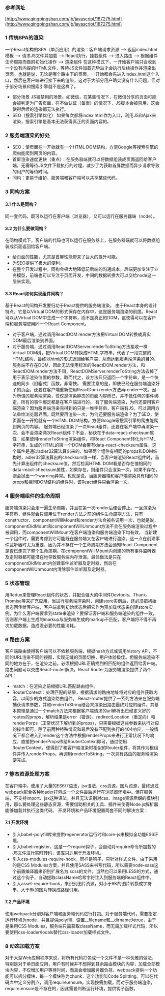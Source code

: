 ### 参考网址
[http://www.qingpingshan.com/jb/javascript/187275.html](http://www.qingpingshan.com/jb/javascript/187275.html)

### 1 传统SPA的渲染
一个React架构的SPA（单页应用）的渲染：客户端请求资源 --> 返回index.html模板 --> 请求JS文件并加载 --> React执行，挂载组件 --> 进入路由 --> 根据组件生命周期而做的初始化操作 --> 渲染组件
在这种模式下，一开始客户端只会收到一个没有内容的HTML文件，等待JS文件加载完毕后才会执行后续操作并渲染出页面。也就是说，无论是哪个路由下的页面，一开始都会先进入index.html这个入口，然后在客户端进行接下来的渲染，这对于大部分用户确实没有什么问题，但对于部分场景和搜索引擎就不是这样了。
* 部分场景
JS被禁用的场景，如微信，在某些情况下，在微信分享的页面可能会被判定为广告页面，在不做认证（备案）的情况下，JS脚本会被禁用，这会使得后续的渲染都无法执行。
* SEO（搜索引擎优化）
如果每次都将index.html作为入口，利用JS和Ajax来渲染，搜索引擎是基本无法获得真正的页面内容的。

### 2 服务端渲染的好处
* SEO：使页面在一开始就有一个HTML DOM结构，方便Google等搜索引擎的爬虫能爬到网页的内容。
* 首屏渲染速度更快（重点）：在服务器端就可以将数据组装成页面返回给客户端，无需等待JS文件下载执行的过程，减少了为获取首屏数据而异步请求导致的用户的等待时间。
* 同构：更易于维护，服务端和客户端可以共享某些代码。

### 3 同构方案
#### 3.1 什么是同构？
同一套代码，既可以运行在客户端（浏览器），又可以运行在服务器端（node）。

#### 3.2 为什么要做同构？
在同构模式下，客户端的代码也可以运行在服务器上，在服务器端就可以将数据组装成页面返回给客户端。
* 给页面的性能，尤其是首屏性能带来了巨大的提升可能。
* 为SEO提供了极大的便利。
* 在整个开发过程中，同构会极大地降低前后端的沟通成本，后端更加专注于业务模型，前端也可以专注于页面开发，中间的数据转换大可以交给node这一层来实现。

#### 3.3 React如何实现组件同构？
基于React的同构开发要归功于React提供的服务端渲染。
由于React本身的设计特点，它是以Virtual DOM的形式保存在内存中，这是服务端渲染的前提。React可以从Virtual DOM中生成一个字符串，而不是真正的DOM，这使得可以在客户端和服务端使用同一个React Component。
* 对于客户端，通过调用ReactDOM.render方法把Virtual DOM转换成真实DOM最后渲染到界面。
* 对于服务端，通过调用ReactDOMServer.renderToString方法接收一棵Virtual DOM树，把Virtual DOM转换成HTML字符串，代表了一段完整的HTML结构，最终以html的形式返回给客户端，从而达到服务端渲染的目的。
服务端不存在DOM，因此无法使用标准的ReactDOM.render方法，和ReactDOM.render方法不同，ReactDOMServer.renderToString方法去掉了用于表示渲染位置的参数。取而代之，该方法只只返回一个字符串，是一个快速的同步（阻塞式）函数，非常快。
需要注意的是，即使已经在服务端渲染好了的页面，还要在客户端重新使用ReactDom.render方法再render一次。因为所谓的服务端渲染，仅仅是渲染静态的页面内容而已，并不做任何的事件绑定，所有的事件绑定都是在客户端进行的。
有了服务端渲染，为何还要用客户端渲染？因为服务端渲染完得到的只是一堆字符串，客户端有JS，可以调用方法重绘浏览器界面。既然要再渲染一次，为何还要服务端渲染？为了SEO，使页面在一开始就有一个HTML DOM结构，方便Google等搜索引擎的爬虫能爬到网页的内容。
服务端已经渲染了一次React组件，还要在客户端中再渲染一次，会不会渲染两次React组件？不会，秘诀在于data-react-checksum属性：如果使用renderToString渲染组件，将React Component转化为HTML字符串，生成的HTML的第一个DOM会带有data-react-checksum属性，这个属性是通过adler32算法算出来的，如果两个组件有相同的props和DOM结构时，adler32算法算出的checksum值一样，当客户端渲染React组件时，首先计算出组件的checksum值，然后检索HTML DOM看是否存在值相同的data-react-checksum属性，如果存在，则组件只会渲染一次，如果不存在，则会抛出一个warning异常。也就是说，当服务器端和客户端渲染具有相同的props和相同DOM结构的组件时，该React组件只会渲染一次。

### 4 服务端组件的生命周期
服务端渲染只会走一遍生命周期，并且在第一次render后便会停止。一旦渲染为字符串，组件就会只调用位于render方法之前的组件生命周期方法，只有constructor、componentWillMount和render方法会被各调用一次，也就是说，componentDidMount和componentWillUnmount方法不会在服务端渲染过程中被调用，而componentWillMount在客户端渲染和服务端渲染下均有效。
当新建一个组件时，需要考虑到它可能既在服务端又在客户端进行渲染。这一点在创建事件监听器时尤为重要，因为并不存在一个生命周期方法会通知React Component是否已走完了整个生命周期。在componentWillMount内创建的所有事件监听器及定时器都可能潜在地导致服务端内存泄漏，最佳做法是只在componentDidMount内创建事件监听器及定时器，然后在componentWilUnmount内清除事件监听器及定时器。

### 5 状态管理
用Redux来管理React组件的状态，并配合强大的中间件Devtools、Thunk、Promise等来扩充应用。当进行服务端渲染时，创建store实例后，还必须把初始状态回传给客户端，客户端拿到初始状态后把它作为预加载状态来创建store实例。为什么客户端要拿到state来渲染？要保证客户端和服务端渲染的组件一致，否则客户端上生成的markup与服务端生成的markup不匹配，客户端将不得不再次加载数据，造成没必要的性能消耗。

### 6 路由方案
客户端路由使得客户端可以不依赖服务端，根据hash方式或调用history API，不同的URL渲染不同的视图，实现无缝的页面切换，用户体验极佳。但服务端渲染不同的地方在于，在渲染之前，必须根据URL正确找到相匹配的组件返回给客户端。
路由问题可以交由React-router解决。React Router为服务端渲染提供了两个API：
* match：在渲染之前根据URL匹配路由组件。
* RouterContext：处理匹配的结果，根据请求的路由地址将对应的组件获取内容，以同步的方式渲染路由组件。
React-router提供了一系列方法来在服务端捕获请求参数，并和renderToString结合来渲染出路由最终对应的组件，其基本原理是通过一个match方法来根据客户端请求的url解析出已经定义好的routes的props，解析结果是error（错误）、redirectLocation（重定向）和renderPorps（正常状况下解析到的props），只需要根据这些参数来执行对应的操作即可。除了前两种特殊情况和最后没有匹配到执行的404响应，一般情况下都会进入到render这个方法中根据renderProps来进行正常状况下的响应，直接把renderProps传给RouterContext即可，通过使用RouterContext，便得到了和客户端渲染时相似的Router组件，将其作为根组件并传入renderProps，再调用renderToString，一次具有路由的服务端渲染便完成。

### 7 静态资源处理方案
在客户端中，使用了大量的ES6/7语法，jsx语法，css资源，图片资源，最终通过webpack配合各种loader打包成一个文件最后运行在浏览器环境中。但在服务端，不支持import、jsx这种语法，并且无法识别对css、image资源后缀的模块引用，那么要处理这些静态资源，需要借助相关的工具、插件来使得Node.js解析器能够加载并执行这类代码。
开发环境和产品环境配置两套不同的解决方案：
#### 7.1 开发环境
* 引入babel-polyfill库来提供regenerator运行时和core-js来模拟全功能ES6环境。
* 引入babel-register，这是一个require钩子，会自动对require命令所加载的JS文件进行实时转码，该库只适用于开发环境。
* 引入css-modules-require-hook，同样是钩子，只针对样式文件，由于采用的是CSS Modules方案，并且使用SASS来书写代码，所以需要node-sass这个前置编译器来识别扩展名为.scss的文件，当然也可以采用LESS的方式，通过这个钩子，自动提取className哈希字符注入到服务端的React组件中。
* 引入asset-require-hook，来识别图片资源，对小于8K的图片转换成字符串，大于8k的图片转换成路径引用。

#### 7.2 产品环境
使用webpack分别对客户端和服务端代码进行打包。对于服务端代码，需要指定运行环境为node，并且提供polyfill，设置__filename和__dirname为true，由于是采用CSS Modules，服务端只需获取className，而无需加载样式代码，所以要使用css-loader/locals替代css-loader加载样式文件。

### 8 动态加载方案
对于大型Web应用程序来说，将所有代码打包成一个文件不是一种优雅的做法，特别是对于单页面应用，用户有时候并不想得到其余路由模块的内容，加载全部模块内容，不仅增加用户等待时间，而且会增加服务器负荷。webpack提供一个功能可以拆分模块，每一个模块称为chunk，这个功能叫Code Splitting。可以在代码库中定义分割点，调用require.ensure，实现按需加载，而对于服务端渲染，require.ensure是不存在的，因此需要判断运行环境，提供钩子函数。
